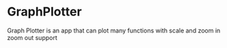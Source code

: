 # GraphPlotter
Graph Plotter is an app that can plot many functions with scale and zoom in zoom out support 
